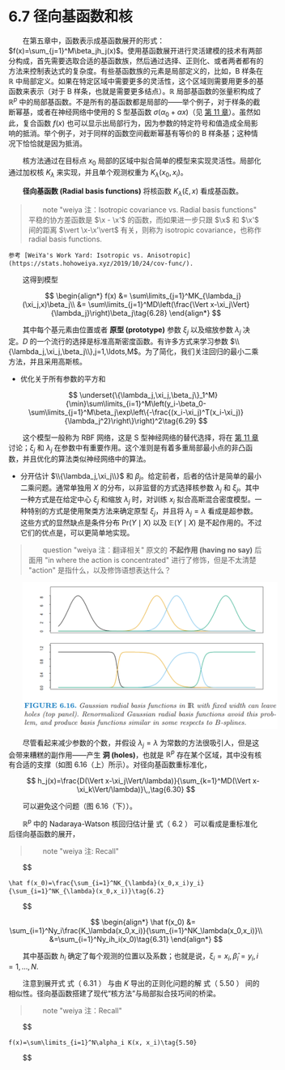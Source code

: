 # 6.7 径向基函数和核
<style>p{text-indent:2em;2}</style>

在第五章中，函数表示成基函数展开的形式：$f(x)=\sum_{j=1}^M\beta_jh_j(x)$。使用基函数展开进行灵活建模的技术有两部分构成，首先需要选取合适的基函数族，然后通过选择、正则化、或者两者都有的方法来控制表达式的复杂度。有些基函数族的元素是局部定义的，比如，B 样条在 $\mathbb{R}$ 中局部定义。如果在特定区域中需要更多的灵活性，这个区域则需要用更多的基函数来表示（对于 B 样条，也就是需要更多结点）。$\mathbb{R}$ 局部基函数的张量积构成了 $\mathbb{R}^p$ 中的局部基函数。不是所有的基函数都是局部的——举个例子，对于样条的截断幂基，或者在神经网络中使用的 S 型基函数 $\sigma(\alpha_0+\alpha x)$（见 [第 11 章](../11-Neural-Networks/11.1-Introduction/index.html)）。虽然如此，复合函数 $f(x)$ 也可以显示出局部行为，因为参数的特定符号和值造成全局影响的抵消。举个例子，对于同样的函数空间截断幂基有等价的 B 样条基；这种情况下恰恰就是因为抵消。

核方法通过在目标点 $x_0$ 局部的区域中拟合简单的模型来实现灵活性。局部化通过加权核 $K_\lambda$ 来实现，并且单个观测权重为 $K_\lambda(x_0,x_i)$。

**径向基函数 (Radial basis functions)** 将核函数 $K_\lambda(\xi,x)$ 看成基函数。

> note "weiya 注：Isotropic covariance vs. Radial basis functions"
    平稳的协方差函数是 $\x - \x'$ 的函数，而如果进一步只跟 $\x$ 和 $\x'$ 间的距离 $\vert \x-\x'\vert$ 有关，则称为 isotropic covariance，也称作 radial basis functions. 

    参考 [WeiYa's Work Yard: Isotropic vs. Anisotropic](https://stats.hohoweiya.xyz/2019/10/24/cov-func/).

这得到模型

$$
\begin{align*}
f(x) &= \sum\limits_{j=1}^MK_{\lambda_j}(\xi_j,x)\beta_j\\
&= \sum\limits_{j=1}^MD\left(\frac{\Vert x-\xi_j\Vert}{\lambda_j}\right)\beta_j\tag{6.28}
\end{align*}
$$

其中每个基元素由位置或者 **原型 (prototype)** 参数 $\xi_j$ 以及缩放参数 $\lambda_j$ 决定。$D$ 的一个流行的选择是标准高斯密度函数。有许多方式来学习参数 $\\{\lambda_j,\xi_j,\beta_j\\},j=1,\ldots,M$。为了简化，我们关注回归的最小二乘方法，并且采用高斯核。

- 优化关于所有参数的平方和

$$
\underset{\{\lambda_j,\xi_j,\beta_j\}_1^M}{\min}\sum\limits_{i=1}^M\left(y_i-\beta_0-\sum\limits_{j=1}^M\beta_j\exp\left\{-\frac{(x_i-\xi_j)^T(x_i-\xi_j)}{\lambda_j^2}\right\}\right)^2\tag{6.29}
$$

​这个模型一般称为 RBF 网络，这是 S 型神经网络的替代选择，将在 [第 11 章](../11-Neural-Networks/11.1-Introduction/index.html) 讨论；$\xi_j$ 和 $\lambda_j$ 在参数中有重要作用。这个准则是有着多重局部最小点的非凸函数，并且优化的算法类似神经网络中的算法。

- 分开估计 $\\{\lambda_j,\xi_j\\}$ 和 $\beta_j$。给定前者，后者的估计是简单的最小二乘问题。通常单独用 $X$ 的分布，以非监督的方式选择核参数 $\lambda_j$ 和 $\xi_j$。其中一种方式是在给定中心 $\xi_j$ 和缩放 $\lambda_j$ 时，对训练 $x_i$ 拟合高斯混合密度模型。一种特别的方式是使用聚类方法来确定原型 $\xi_j$，并且将 $\lambda_j=\lambda$ 看成是超参数。这些方式的显然缺点是条件分布 $\mathrm{Pr}(Y\mid X)$ 以及 $\mathbb{E}(Y\mid X)$ 是不起作用的。不过它们的优点是，可以更简单地实现。

> question "weiya 注：翻译相关"
    原文的 **不起作用 (having no say)** 后面用 "in where the action is concentrated" 进行了修饰，但是不太清楚 "action" 是指什么，以及修饰语想表达什么？

![](../img/06/fig6.16.png)

尽管看起来减少参数的个数，并假设 $\lambda_j=\lambda$ 为常数的方法很吸引人，但是这会带来糟糕的副作用——产生 **洞 (holes)**，也就是 $\mathbb{R}^p$ 存在某个区域，其中没有核有合适的支撑（如图 6.16（上）所示）。对径向基函数重标准化，


$$
h_j(x)=\frac{D(\Vert x-\xi_j\Vert/\lambda)}{\sum_{k=1}^MD(\Vert x-\xi_k\Vert/\lambda)}\,,\tag{6.30}
$$

可以避免这个问题（图 6.16（下））。

$\mathbb{R}^p$ 中的 Nadaraya-Watson 核回归估计量 式（ 6.2 ） 可以看成是重标准化后径向基函数的展开，

> note "weiya 注: Recall"
    
$$

    \hat f(x_0)=\frac{\sum_{i=1}^NK_{\lambda}(x_0,x_i)y_i}{\sum_{i=1}^NK_{\lambda}(x_0,x_i)}\tag{6.2}
    
$$


$$
\begin{align*}
\hat f(x_0) &= \sum_{i=1}^Ny_i\frac{K_\lambda(x_0,x_i)}{\sum_{i=1}^NK_\lambda(x_0,x_i)}\\
&=\sum_{i=1}^Ny_ih_i(x_0)\tag{6.31}
\end{align*}
$$

其中基函数 $h_i$ 确定了每个观测的位置以及系数；也就是说，$\xi_i=x_i,\hat\beta_i=y_i,i=1,\ldots,N$.

注意到展开式 式（ 6.31 ） 与由 $K$ 导出的正则化问题的解 式（ 5.50 ） 间的相似性。径向基函数搭建了现代“核方法”与局部拟合技巧间的桥梁。

> note "weiya 注：Recall"
    
$$

    f(x)=\sum\limits_{i=1}^N\alpha_i K(x, x_i)\tag{5.50}
    
$$
